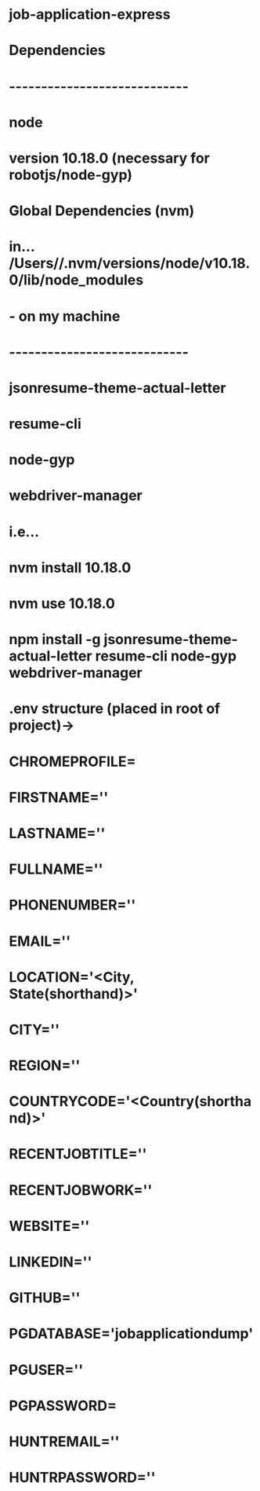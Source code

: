 # job-application-express

# Dependencies
# ----------------------------
# node
# version 10.18.0 (necessary for robotjs/node-gyp)

# Global Dependencies (nvm)
# in... /Users/<myusername>/.nvm/versions/node/v10.18.0/lib/node_modules
# - on my machine
# ----------------------------
# jsonresume-theme-actual-letter
# resume-cli
# node-gyp
# webdriver-manager

# i.e...
# nvm install 10.18.0
# nvm use 10.18.0
# npm install -g jsonresume-theme-actual-letter resume-cli node-gyp webdriver-manager

# .env structure (placed in root of project)->

# CHROMEPROFILE=<LocalPathToSeleniumChromeProfile>

# FIRSTNAME='<FirstName>'
# LASTNAME='<LastName>'
# FULLNAME='<FirstName LastName>'
# PHONENUMBER='<PhoneNumber>'
# EMAIL='<UserEmail>'

# LOCATION='<City, State(shorthand)>'
# CITY='<City>'
# REGION='<State Written Out>'
# COUNTRYCODE='<Country(shorthand)>'
# RECENTJOBTITLE='<Job Title for Relevant Work Experience>'
# RECENTJOBWORK='<Job Work for Relevant Work Experience>'

# WEBSITE='<User-Website-URL>'
# LINKEDIN='<User-Linkedin-URL>'
# GITHUB='<User-Github-URL>'

# PGDATABASE='jobapplicationdump'
# PGUSER='<pgusername>'
# PGPASSWORD=<null-or-pgpassword>

# HUNTREMAIL='<Huntr-Email>'
# HUNTRPASSWORD='<Huntr-Password>'




